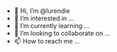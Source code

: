- 👋 Hi, I’m @lurendie
- 👀 I’m interested in ...
- 🌱 I’m currently learning ...
- 💞️ I’m looking to collaborate on ...
- 📫 How to reach me ...

<!---
lurendie/lurendie is a ✨ special ✨ repository because its `README.md` (this file) appears on your GitHub profile.
You can click the Preview link to take a look at your changes.
--->
